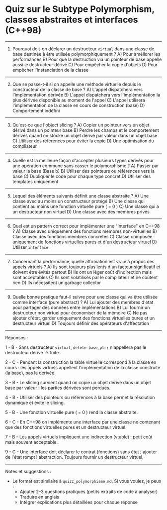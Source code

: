 # Quiz sur le Subtype Polymorphism, classes abstraites et interfaces (C++98)

---

1. Pourquoi doit-on déclarer un destructeur `virtual` dans une classe de base destinée à être utilisée polymorphiquement ?
A) Pour améliorer les performances
B) Pour que la destruction via un pointeur de base appelle aussi le destructeur dérivé
C) Pour empêcher la copie d'objets
D) Pour empêcher l'instanciation de la classe

---

2. Que se passe-t-il si on appelle une méthode virtuelle depuis le constructeur de la classe de base ?
A) L'appel dispatchera vers l'implémentation dérivée
B) L'appel dispatchera vers l'implémentation la plus dérivée disponible au moment de l'appel
C) L'appel utilisera l'implémentation de la classe en cours de construction (base)
D) Comportement indéfini

---

3. Qu'est-ce que l'object slicing ?
A) Copier un pointeur vers un objet dérivé dans un pointeur base
B) Perdre les champs et le comportement dérivés quand on stocke un objet dérivé par valeur dans un objet base
C) Utiliser des références pour éviter la copie
D) Une optimisation du compilateur

---

4. Quelle est la meilleure façon d'accepter plusieurs types dérivés pour une opération commune sans casser le polymorphisme ?
A) Passer par valeur la base (Base b)
B) Utiliser des pointeurs ou références vers la base
C) Dupliquer le code pour chaque type concret
D) Utiliser des templates uniquement

---

5. Lequel des éléments suivants définit une classe abstraite ?
A) Une classe avec au moins un constructeur protégé
B) Une classe qui contient au moins une fonction virtuelle pure ( = 0 )
C) Une classe qui a un destructeur non virtuel
D) Une classe avec des membres privés

---

6. Quel est un pattern correct pour implémenter une "interface" en C++98 ?
A) Classe avec uniquement des fonctions membres non-virtuelles
B) Classe avec des fonctions membres concrètes
C) Classe composée uniquement de fonctions virtuelles pures et d'un destructeur virtuel
D) Utiliser `interface`

---

7. Concernant la performance, quelle affirmation est vraie à propos des appels virtuels ?
A) Ils sont toujours plus lents d'un facteur significatif et doivent être évités partout
B) Ils ont un léger coût d'indirection mais sont acceptables
C) Ils sont volatilisés par le compilateur et ne coûtent rien
D) Ils nécessitent un garbage collector

---

9. Quelle bonne pratique faut-il suivre pour une classe qui va être utilisée comme interface (pure abstract) ?
A) Lui ajouter des membres d'état pour partager des données entre implémentations
B) Lui fournir un destructeur non virtuel pour économiser de la mémoire
C) Ne pas ajouter d'état, garder uniquement des fonctions virtuelles pures et un destructeur virtuel
D) Toujours définir des opérateurs d'affectation

---

Réponses :

1 - B
    - Sans destructeur `virtual`, `delete base_ptr;` n'appellera pas le destructeur dérivé → fuite .

2 - C
    - Pendant la construction la table virtuelle correspond à la classe en cours : les appels virtuels appellent l'implémentation de la classe construite (la base), pas la dérivée.

3 - B
    - Le slicing survient quand on copie un objet dérivé dans un objet base par valeur : les parties dérivées sont perdues.

4 - B
    - Utiliser des pointeurs ou références à la base permet la résolution dynamique et évite le slicing.

5 - B
    - Une fonction virtuelle pure ( = 0 ) rend la classe abstraite.

6 - C
    - En C++98 on implémente une interface par une classe ne contenant que des fonctions virtuelles pures et un destructeur virtuel.

7 - B
    - Les appels virtuels impliquent une indirection (vtable) : petit coût mais souvent acceptable.

9 - C
    - Une interface doit déclarer le contrat (fonctions) sans état ; ajouter de l'état rompt l'abstraction. Toujours fournir un destructeur virtuel.

---

Notes et suggestions :
- Le format est similaire à `quizz_polymorphisme.md`. Si vous voulez, je peux :
  - Ajouter 2–3 questions pratiques (petits extraits de code à analyser)
  - Traduire en anglais
  - Intégrer explications plus détaillées pour chaque réponse
